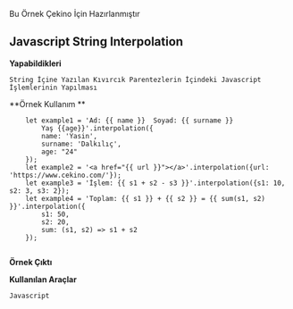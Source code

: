 Bu Örnek Çekino İçin Hazırlanmıştır

## Javascript String Interpolation

**Yapabildikleri**

~~~~
String İçine Yazılan Kıvırcık Parentezlerin İçindeki Javascript İşlemlerinin Yapılması
~~~~

**Örnek Kullanım **
~~~~
    let example1 = 'Ad: {{ name }}  Soyad: {{ surname }}  
        Yaş {{age}}'.interpolation({
        name: 'Yasin',
        surname: 'Dalkılıç',
        age: "24"
    });
    let example2 = '<a href="{{ url }}"></a>'.interpolation({url: 'https://www.cekino.com/'});
    let example3 = 'İşlem: {{ s1 + s2 - s3 }}'.interpolation({s1: 10, s2: 3, s3: 2});
    let example4 = 'Toplam: {{ s1 }} + {{ s2 }} = {{ sum(s1, s2) }}'.interpolation({
        s1: 50,
        s2: 20,
        sum: (s1, s2) => s1 + s2
    });
  
~~~~

**Örnek Çıktı**



**Kullanılan Araçlar**
~~~~
Javascript
~~~~

